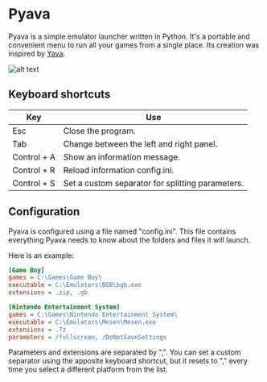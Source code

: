 # Pyava
Pyava is a simple emulator launcher written in Python. It's a portable and convenient menu to run all your games from a single place.
Its creation was inspired by [Yava](https://github.com/Beluki/Yava).

![alt text](https://raw.githubusercontent.com/giacomopoggi/Pyava/master/screenshots/screenshot.png)

## Keyboard shortcuts
| Key         | Use                                              |
| ----------- | ------------------------------------------------ |
| Esc         | Close the program.                               |
| Tab         | Change between the left and right panel.         |
| Control + A | Show an information message.                     |
| Control + R | Reload information config.ini.                   |
| Control + S | Set a custom separator for splitting parameters. |

## Configuration
Pyava is configured using a file named "config.ini". This file contains everything Pyava needs to know about the folders
and files it will launch.

Here is an example:
```ini
[Game Boy]
games = C:\Games\Game Boy\
executable = C:\Emulators\BGB\bgb.exe
extensions = .zip, .gb

[Nintendo Entertainment System]
games = C:\Games\Nintendo Entertainment System\
executable = C:\Emulators\Mesen\Mesen.exe
extensions = .7z
parameters = /fullscreen, /DoNotSaveSettings
```
Parameters and extensions are separated by ",". You can set a custom separator using the apposite keyboard shortcut, but it
resets to "," every time you select a different platform from the list.
